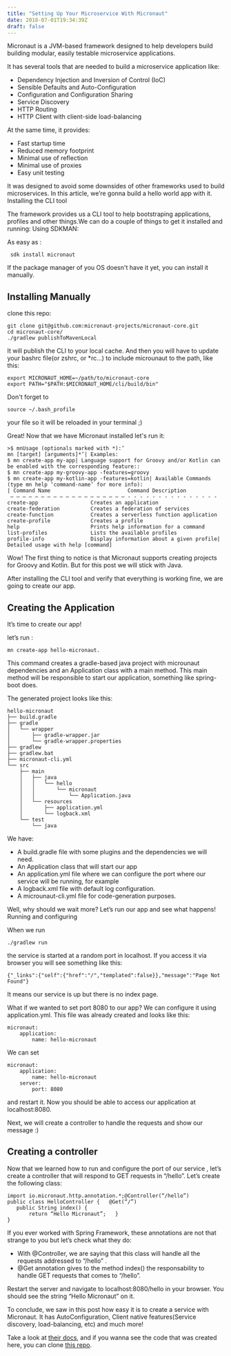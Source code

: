 ```yaml
---
title: "Setting Up Your Microservice With Micronaut"
date: 2018-07-01T19:34:39Z
draft: false
---
```


Micronaut is a JVM-based framework designed to help developers build building modular, easily testable microservice applications.

It has several tools that are needed to build a microservice application like:

- Dependency Injection and Inversion of Control (IoC)
- Sensible Defaults and Auto-Configuration
- Configuration and Configuration Sharing
- Service Discovery
- HTTP Routing
- HTTP Client with client-side load-balancing

At the same time, it provides:

- Fast startup time
- Reduced memory footprint
- Minimal use of reflection
- Minimal use of proxies
- Easy unit testing

It was designed to avoid some downsides of other frameworks used to build microservices. In this article, we’re gonna build a hello world app with it.
Installing the CLI tool

The framework provides us a CLI tool to help bootstraping applications, profiles and other things.We can do a couple of things to get it installed and running:
Using SDKMAN:

As easy as :

```
 sdk install micronaut
```

If the package manager of you OS doesn't have it yet, you can install it manually.

## Installing Manually

clone this repo:

```
git clone git@github.com:micronaut-projects/micronaut-core.git
cd micronaut-core/
./gradlew publishToMavenLocal
```

It will publish the CLI to your local cache. And then you will have to update your bashrc file(or zshrc, or *rc…) to include microunaut to the path, like this:

```
export MICRONAUT_HOME=~/path/to/micronaut-core
export PATH="$PATH:$MICRONAUT_HOME/cli/build/bin"
````

Don't forget to

```
source ~/.bash_profile
````

your file so it will be reloaded in your terminal ;)

Great! Now that we have Micronaut installed let's run it:

```
>$ mnUsage (optionals marked with *):’
mn [target] [arguments]*’| Examples:
$ mn create-app my-app| Language support for Groovy and/or Kotlin can be enabled with the corresponding feature::
$ mn create-app my-groovy-app -features=groovy
$ mn create-app my-kotlin-app -features=kotlin| Available Commands (type mn help ‘command-name’ for more info):
| Command Name                         Command Description
 — — — — — — — — — — — — — — — — — — — - - - - - - - - - - - - - - -
create-app                 Creates an application
create-federation          Creates a federation of services
create-function            Creates a serverless function application
create-profile             Creates a profile
help                       Prints help information for a command
list-profiles              Lists the available profiles
profile-info               Display information about a given profile| Detailed usage with help [command]
```

Wow! The first thing to notice is that Micronaut supports creating projects for Groovy and Kotlin.
But for this post we will stick with Java.

After installing the CLI tool and verify that everything is working fine, we are going to create our app.

## Creating the Application

It’s time to create our app!

let’s run :

```
mn create-app hello-micronaut.
```

This command creates a gradle-based java project with microunaut dependencies and an Application class with a main method.
This main method will be responsible to start our application, something like spring-boot does.

The generated project looks like this:

```
hello-micronaut
├── build.gradle
├── gradle
│   └── wrapper
│       ├── gradle-wrapper.jar
│       └── gradle-wrapper.properties
├── gradlew
├── gradlew.bat
├── micronaut-cli.yml
└── src
    ├── main
    │   ├── java
    │   │   └── hello
    │   │       └── micronaut
    │   │           └── Application.java
    │   └── resources
    │       ├── application.yml
    │       └── logback.xml
    └── test
        └── java
```

We have:

- A build.gradle file with some plugins and the dependencies we will need.
- An Application class that will start our app
- An application.yml file where we can configure the port where our service will be running, for example
- A logback.xml file with default log configuration.
- A microunaut-cli.yml file for code-generation purposes.

Well, why should we wait more? Let’s run our app and see what happens!
Running and configuring

When we run

```
./gradlew run
```

the service is started at a random port in localhost. If you access it via browser you will see something like this:

```
{"_links":{"self":{"href":"/","templated":false}},"message":"Page Not Found"}
```

It means our service is up but there is no index page.

What if we wanted to set port 8080 to our app? We can configure it using application.yml. This file was already created and looks like this:

```
micronaut:
    application:
        name: hello-micronaut
```

We can set

```
micronaut:
    application:
        name: hello-micronaut
    server:
        port: 8080
```

and restart it. Now you should be able to access our application at localhost:8080.

Next, we will create a controller to handle the requests and show our message :)


## Creating a controller

Now that we learned how to run and configure the port of our service , let’s create a controller that will respond to GET requests in “/hello”.
Let’s create the following class:

```
import io.micronaut.http.annotation.*;@Controller(“/hello”) 
public class HelloController {   @Get(“/”) 
   public String index() {
       return “Hello Micronaut”;   }
}
```

If you ever worked with Spring Framework, these annotations are not that strange to you but let’s check what they do:

- With @Controller, we are saying that this class will handle all the requests addressed to “/hello” .
- @Get annotation gives to the method index() the responsability to handle GET requests that comes to “/hello”.

Restart the server and navigate to localhost:8080/hello in your browser. You should see the string “Hello Micronaut” on it.

To conclude, we saw in this post how easy it is to create a service with Micronaut. It has AutoConfiguration, Client native features(Service discovery, load-balancing, etc) and much more!

Take a look at [their docs](https://docs.micronaut.io/latest/guide/index.html), and if you wanna see the code that was created here, you can clone [this repo](https://github.com/jeyvison/hello-micronaut).